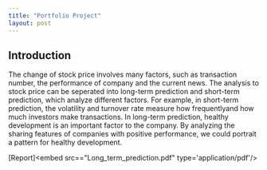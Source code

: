 ```yaml
---
title: "Portfolio Project"
layout: post
---
```


## Introduction
The change of stock price involves many factors, such as transaction number, the performance of company and the current news. The analysis to stock price can be seperated into long-term prediction and short-term prediction, which analyze different factors. For example, in short-term prediction, the volatility and turnover rate measure how frequentlyand how much investors make transactions. In long-term prediction, healthy development is an important factor to the company. By analyzing the sharing features of companies with positive performance, we could portrait a pattern for healthy development.

[Report]<embed src=="Long_term_prediction.pdf" type='application/pdf'/>



